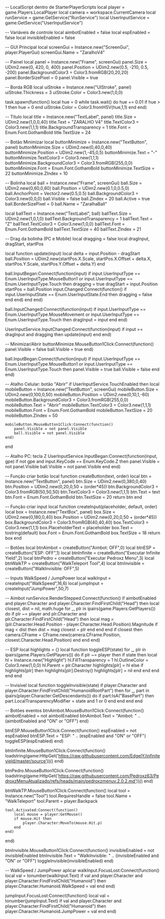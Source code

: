 -- LocalScript dentro de StarterPlayerScripts
local player = game.Players.LocalPlayer
local camera = workspace.CurrentCamera
local runService = game:GetService("RunService")
local UserInputService = game:GetService("UserInputService")

-- Variáveis de controle
local aimbotEnabled = false
local espEnabled = false
local invisibleEnabled = false

-- GUI Principal
local screenGui = Instance.new("ScreenGui", player.PlayerGui)
screenGui.Name = "ZaralhoV4"

-- Painel
local panel = Instance.new("Frame", screenGui)
panel.Size = UDim2.new(0, 420, 0, 400)
panel.Position = UDim2.new(0.5, -210, 0.5, -200)
panel.BackgroundColor3 = Color3.fromRGB(20,20,20)
panel.BorderSizePixel = 0
panel.Visible = true

-- Borda RGB
local uiStroke = Instance.new("UIStroke", panel)
uiStroke.Thickness = 3
uiStroke.Color = Color3.new(1,0,0)

task.spawn(function()
    local hue = 0
    while task.wait() do
        hue += 0.01
        if hue > 1 then hue = 0 end
        uiStroke.Color = Color3.fromHSV(hue,1,1)
    end
end)

-- Título
local title = Instance.new("TextLabel", panel)
title.Size = UDim2.new(1,0,0,40)
title.Text = "ZARALHO V4"
title.TextColor3 = Color3.new(1,1,1)
title.BackgroundTransparency = 1
title.Font = Enum.Font.GothamBold
title.TextSize = 24

-- Botão Minimizar
local buttonMinimize = Instance.new("TextButton", panel)
buttonMinimize.Size = UDim2.new(0,40,0,40)
buttonMinimize.Position = UDim2.new(1,-45,0,5)
buttonMinimize.Text = "-"
buttonMinimize.TextColor3 = Color3.new(1,1,1)
buttonMinimize.BackgroundColor3 = Color3.fromRGB(255,0,0)
buttonMinimize.Font = Enum.Font.GothamBold
buttonMinimize.TextSize = 22
buttonMinimize.ZIndex = 10

-- Bolinha
local ball = Instance.new("Frame", screenGui)
ball.Size = UDim2.new(0,60,0,60)
ball.Position = UDim2.new(0.1,0,0.5,0)
ball.AnchorPoint = Vector2.new(0.5,0.5)
ball.BackgroundColor3 = Color3.new(0,0,0)
ball.Visible = false
ball.ZIndex = 20
ball.Active = true
ball.BorderSizePixel = 0
ball.Name = "ZaralhaBall"

local ballText = Instance.new("TextLabel", ball)
ballText.Size = UDim2.new(1,0,1,0)
ballText.BackgroundTransparency = 1
ballText.Text = "Z"
ballText.TextColor3 = Color3.new(1,0,0)
ballText.Font = Enum.Font.GothamBold
ballText.TextSize = 40
ballText.ZIndex = 21

-- Drag da bolinha (PC e Mobile)
local dragging = false
local dragInput, dragStart, startPos

local function update(input)
    local delta = input.Position - dragStart
    ball.Position = UDim2.new(startPos.X.Scale, startPos.X.Offset + delta.X, startPos.Y.Scale, startPos.Y.Offset + delta.Y)
end

ball.InputBegan:Connect(function(input)
    if input.UserInputType == Enum.UserInputType.MouseButton1 or input.UserInputType == Enum.UserInputType.Touch then
        dragging = true
        dragStart = input.Position
        startPos = ball.Position
        input.Changed:Connect(function()
            if input.UserInputState == Enum.UserInputState.End then
                dragging = false
            end
        end)
    end
end)

ball.InputChanged:Connect(function(input)
    if input.UserInputType == Enum.UserInputType.MouseMovement or input.UserInputType == Enum.UserInputType.Touch then
        dragInput = input
    end
end)

UserInputService.InputChanged:Connect(function(input)
    if input == dragInput and dragging then
        update(input)
    end
end)

-- Minimizar/Abrir
buttonMinimize.MouseButton1Click:Connect(function()
    panel.Visible = false
    ball.Visible = true
end)

ball.InputBegan:Connect(function(input)
    if input.UserInputType == Enum.UserInputType.MouseButton1 or input.UserInputType == Enum.UserInputType.Touch then
        panel.Visible = true
        ball.Visible = false
    end
end)

-- Atalho Celular: botão "Abrir"
if UserInputService.TouchEnabled then
    local mobileButton = Instance.new("TextButton", screenGui)
    mobileButton.Size = UDim2.new(0,100,0,50)
    mobileButton.Position = UDim2.new(0,10,1,-60)
    mobileButton.BackgroundColor3 = Color3.fromRGB(255,0,0)
    mobileButton.Text = "Abrir"
    mobileButton.TextColor3 = Color3.new(1,1,1)
    mobileButton.Font = Enum.Font.GothamBold
    mobileButton.TextSize = 20
    mobileButton.ZIndex = 50

    mobileButton.MouseButton1Click:Connect(function()
        panel.Visible = not panel.Visible
        ball.Visible = not panel.Visible
    end)
end

-- Atalho PC: tecla Z
UserInputService.InputBegan:Connect(function(input, gpe)
    if not gpe and input.KeyCode == Enum.KeyCode.Z then
        panel.Visible = not panel.Visible
        ball.Visible = not panel.Visible
    end
end)

-- Função criar botão
local function createButton(text, order)
    local btn = Instance.new("TextButton", panel)
    btn.Size = UDim2.new(0,380,0,40)
    btn.Position = UDim2.new(0,20,0,50 + (order*45))
    btn.BackgroundColor3 = Color3.fromRGB(50,50,50)
    btn.TextColor3 = Color3.new(1,1,1)
    btn.Text = text
    btn.Font = Enum.Font.GothamBold
    btn.TextSize = 20
    return btn
end

-- Função criar input
local function createInput(placeholder, default, order)
    local box = Instance.new("TextBox", panel)
    box.Size = UDim2.new(0,180,0,40)
    box.Position = UDim2.new(0,20,0,50 + (order*45))
    box.BackgroundColor3 = Color3.fromRGB(40,40,40)
    box.TextColor3 = Color3.new(1,1,1)
    box.PlaceholderText = placeholder
    box.Text = tostring(default)
    box.Font = Enum.Font.GothamBold
    box.TextSize = 18
    return box
end

-- Botões
local btnAimbot = createButton("Aimbot: OFF",0)
local btnESP = createButton("ESP: OFF",1)
local btnInfinite = createButton("Executar Infinite Yield",2)
local btnPedro = createButton("Executar Pedroxz Menu",3)
local btnWalkTP = createButton("WalkTeleport Tool",4)
local btnInvisible = createButton("WalkInvisible: OFF",5)

-- Inputs WalkSpeed / JumpPower
local walkInput = createInput("WalkSpeed",16,6)
local jumpInput = createInput("JumpPower",50,7)

-- Aimbot
runService.RenderStepped:Connect(function()
    if aimbotEnabled and player.Character and player.Character:FindFirstChild("Head") then
        local closest, dist = nil, math.huge
        for _, plr in ipairs(game.Players:GetPlayers()) do
            if plr ~= player and plr.Character and plr.Character:FindFirstChild("Head") then
                local mag = (plr.Character.Head.Position - player.Character.Head.Position).Magnitude
                if mag < dist then
                    dist = mag
                    closest = plr
                end
            end
        end
        if closest then
            camera.CFrame = CFrame.new(camera.CFrame.Position, closest.Character.Head.Position)
        end
    end
end)

-- ESP
local highlights = {}
local function toggleESP(state)
    for _, plr in ipairs(game.Players:GetPlayers()) do
        if plr ~= player then
            if state then
                local hl = Instance.new("Highlight")
                hl.FillTransparency = 1
                hl.OutlineColor = Color3.new(1,0,0)
                hl.Parent = plr.Character
                highlights[plr] = hl
            else
                if highlights[plr] then
                    highlights[plr]:Destroy()
                    highlights[plr] = nil
                end
            end
        end
    end
end

-- Invisível
local function toggleInvisible(state)
    if player.Character and player.Character:FindFirstChild("HumanoidRootPart") then
        for _, part in ipairs(player.Character:GetDescendants()) do
            if part:IsA("BasePart") then
                part.LocalTransparencyModifier = state and 1 or 0
            end
        end
    end
end

-- Botões eventos
btnAimbot.MouseButton1Click:Connect(function()
    aimbotEnabled = not aimbotEnabled
    btnAimbot.Text = "Aimbot: " .. (aimbotEnabled and "ON" or "OFF")
end)

btnESP.MouseButton1Click:Connect(function()
    espEnabled = not espEnabled
    btnESP.Text = "ESP: " .. (espEnabled and "ON" or "OFF")
    toggleESP(espEnabled)
end)

btnInfinite.MouseButton1Click:Connect(function()
    loadstring(game:HttpGet('https://raw.githubusercontent.com/EdgeIY/infiniteyield/master/source'))()
end)

btnPedro.MouseButton1Click:Connect(function()
    loadstring(game:HttpGet('https://raw.githubusercontent.com/Pedroxz63/PedroxzMenuAtualizado/refs/heads/main/pedroxzmenuv.2.0.2.md'))()
end)

btnWalkTP.MouseButton1Click:Connect(function()
    local tool = Instance.new("Tool")
    tool.RequiresHandle = false
    tool.Name = "WalkTeleport"
    tool.Parent = player.Backpack

    tool.Activated:Connect(function()
        local mouse = player:GetMouse()
        if mouse.Hit then
            player.Character:MoveTo(mouse.Hit.p)
        end
    end)
end)

btnInvisible.MouseButton1Click:Connect(function()
    invisibleEnabled = not invisibleEnabled
    btnInvisible.Text = "WalkInvisible: " .. (invisibleEnabled and "ON" or "OFF")
    toggleInvisible(invisibleEnabled)
end)

-- WalkSpeed / JumpPower aplicar
walkInput.FocusLost:Connect(function()
    local val = tonumber(walkInput.Text)
    if val and player.Character and player.Character:FindFirstChild("Humanoid") then
        player.Character.Humanoid.WalkSpeed = val
    end
end)

jumpInput.FocusLost:Connect(function()
    local val = tonumber(jumpInput.Text)
    if val and player.Character and player.Character:FindFirstChild("Humanoid") then
        player.Character.Humanoid.JumpPower = val
    end
end)
